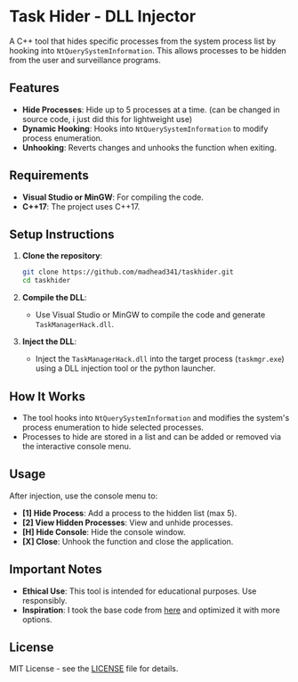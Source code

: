 # Task Hider - DLL Injector

A C++ tool that hides specific processes from the system process list by hooking into `NtQuerySystemInformation`. This allows processes to be hidden from the user and surveillance programs.

## Features

- **Hide Processes**: Hide up to 5 processes at a time. (can be changed in source code, i just did this for lightweight use)
- **Dynamic Hooking**: Hooks into `NtQuerySystemInformation` to modify process enumeration.
- **Unhooking**: Reverts changes and unhooks the function when exiting.

## Requirements

- **Visual Studio or MinGW**: For compiling the code.
- **C++17**: The project uses C++17.

## Setup Instructions

1. **Clone the repository**:
    ```bash
    git clone https://github.com/madhead341/taskhider.git
    cd taskhider
    ```

2. **Compile the DLL**:
    - Use Visual Studio or MinGW to compile the code and generate `TaskManagerHack.dll`.

3. **Inject the DLL**:
    - Inject the `TaskManagerHack.dll` into the target process (`taskmgr.exe`) using a DLL injection tool or the python launcher.

## How It Works

- The tool hooks into `NtQuerySystemInformation` and modifies the system's process enumeration to hide selected processes.
- Processes to hide are stored in a list and can be added or removed via the interactive console menu.

## Usage

After injection, use the console menu to:

- **[1] Hide Process**: Add a process to the hidden list (max 5).
- **[2] View Hidden Processes**: View and unhide processes.
- **[H] Hide Console**: Hide the console window.
- **[X] Close**: Unhook the function and close the application.

## Important Notes

- **Ethical Use**: This tool is intended for educational purposes. Use responsibly.
- **Inspiration**: I took the base code from [here](https://github.com/thebowenfeng/task-manager-hider) and optimized it with more options.

## License

MIT License - see the [LICENSE](LICENSE) file for details.
